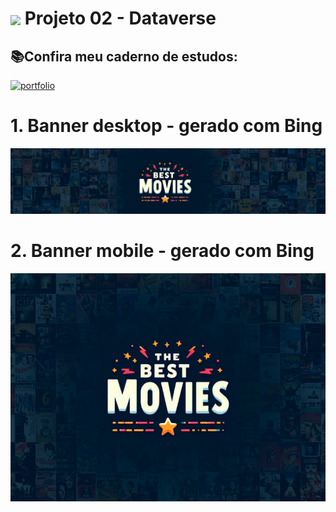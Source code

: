 <h1>
    <a href="https://www.laboratoria.la/br">
     <img align="center" width="40px" src="https://v.fastcdn.co/u/cf943cfe/52655001-0-Laboratoria-RGB-isot.png"></a>
    <span>Projeto 02 - Dataverse</span>
</h1>


## 📚Confira meu caderno de estudos:
[![portfolio](https://img.shields.io/badge/Caderno_de_Estudos_-_DATAVERSE-E11D48?style=for-the-badge&logo=ko-fi&logoColor=white)](https://elzbieta.notion.site/02-SAP012-Dataverse-1b90fe977b5a47e2ba648acff13c4d5f)

# 1. Banner  desktop - gerado com Bing

[<img src="../imgAi/banner.png">]()

# 2. Banner  mobile - gerado com Bing

[<img src="../imgAi/banner-mobile.png">]()




